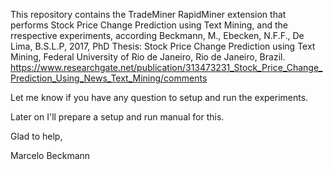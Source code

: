 This repository contains the TradeMiner RapidMiner extension that performs Stock Price Change Prediction using Text Mining, and the rrespective experiments,
according Beckmann, M., Ebecken, N.F.F., De Lima, B.S.L.P, 2017, PhD Thesis: Stock Price Change Prediction using Text Mining, Federal University of Rio de Janeiro, Rio de Janeiro, Brazil.
https://www.researchgate.net/publication/313473231_Stock_Price_Change_Prediction_Using_News_Text_Mining/comments

Let me know if you have any question to setup and run the experiments.

Later on I'll prepare a setup and run manual for this.

Glad to help,

Marcelo Beckmann